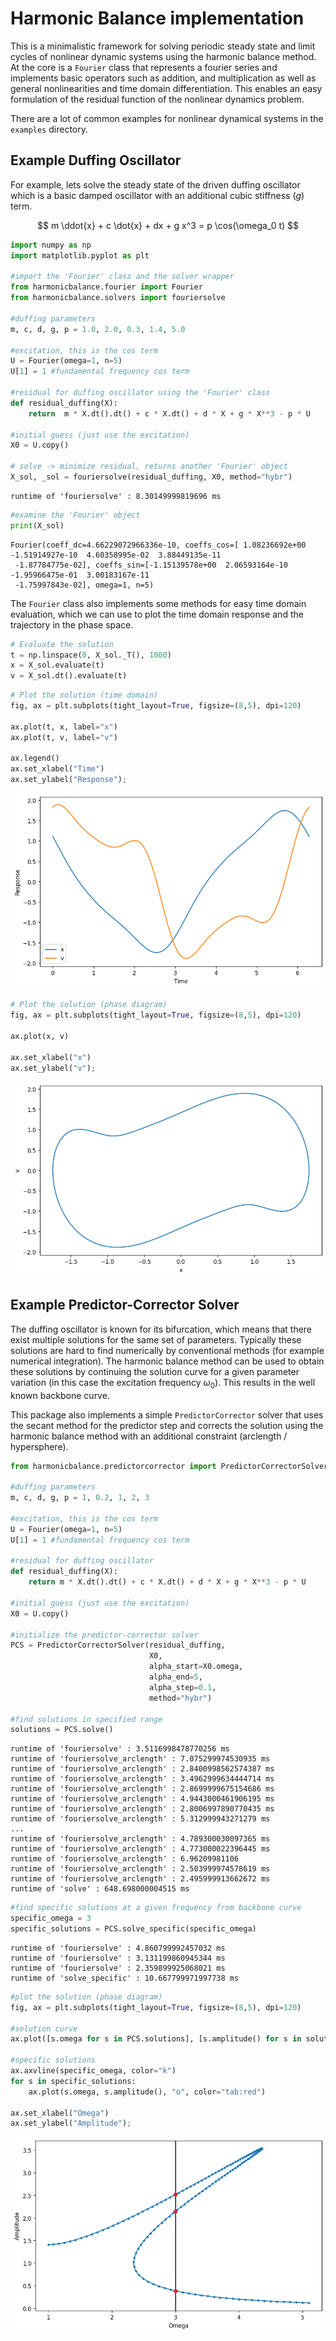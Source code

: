 # Harmonic Balance implementation

This is a minimalistic framework for solving periodic steady state and limit cycles of nonlinear dynamic systems using the harmonic balance method.
At the core is a `Fourier` class that represents a fourier series and implements basic operators such as addition, and multiplication as well as general nonlinearities and time domain differentiation.
This enables an easy formulation of the residual function of the nonlinear dynamics problem.

There are a lot of common examples for nonlinear dynamical systems in the `examples` directory.

## Example Duffing Oscillator
For example, lets solve the steady state of the driven duffing oscillator which is a basic damped oscillator with an additional cubic stiffness ($g$) term.

$$
m \ddot{x} + c \dot{x} + dx + g x^3 = p \cos(\omega_0 t)
$$


```python
import numpy as np
import matplotlib.pyplot as plt

#import the 'Fourier' class and the solver wrapper
from harmonicbalance.fourier import Fourier
from harmonicbalance.solvers import fouriersolve

#duffing parameters 
m, c, d, g, p = 1.0, 2.0, 0.3, 1.4, 5.0

#excitation, this is the cos term
U = Fourier(omega=1, n=5) 
U[1] = 1 #fundamental frequency cos term

#residual for duffing oscillator using the 'Fourier' class
def residual_duffing(X):
    return  m * X.dt().dt() + c * X.dt() + d * X + g * X**3 - p * U

#initial guess (just use the excitation)
X0 = U.copy()

# solve -> minimize residual, returns another 'Fourier' object
X_sol, _sol = fouriersolve(residual_duffing, X0, method="hybr")
```

    runtime of 'fouriersolve' : 8.30149999819696 ms
    


```python
#examine the 'Fourier' object
print(X_sol)
```

    Fourier(coeff_dc=4.66229072966336e-10, coeffs_cos=[ 1.08236692e+00 -1.51914927e-10  4.60358995e-02  3.88449135e-11
     -1.87784775e-02], coeffs_sin=[-1.15139578e+00  2.06593164e-10 -1.95966475e-01  3.00183167e-11
     -1.75997843e-02], omega=1, n=5)
    

The `Fourier` class also implements some methods for easy time domain evaluation, which we can use to plot the time domain response and the trajectory in the phase space.


```python
# Evaluate the solution
t = np.linspace(0, X_sol._T(), 1000)
x = X_sol.evaluate(t) 
v = X_sol.dt().evaluate(t)
```


```python
# Plot the solution (time domain)
fig, ax = plt.subplots(tight_layout=True, figsize=(8,5), dpi=120)

ax.plot(t, x, label="x")
ax.plot(t, v, label="v")

ax.legend()
ax.set_xlabel("Time")
ax.set_ylabel("Response");
```


    
![png](README_files/README_6_0.png)
    



```python
# Plot the solution (phase diagram)
fig, ax = plt.subplots(tight_layout=True, figsize=(8,5), dpi=120)

ax.plot(x, v)

ax.set_xlabel("x")
ax.set_ylabel("v");
```


    
![png](README_files/README_7_0.png)
    


## Example Predictor-Corrector Solver

The duffing oscillator is known for its bifurcation, which means that there exist multiple solutions for the same set of parameters. Typically these solutions are hard to find numerically by conventional methods (for example numerical integration). The harmonic balance method can be used to obtain these solutions by continuing the solution curve for a given parameter variation (in this case the excitation frequency $\omega_0$). This results in the well known backbone curve.

This package also implements a simple `PredictorCorrector` solver that uses the secant method for the predictor step and corrects the solution using the harmonic balance method with an additional constraint (arclength / hypersphere).



```python
from harmonicbalance.predictorcorrector import PredictorCorrectorSolver

#duffing parameters
m, c, d, g, p = 1, 0.2, 1, 2, 3

#excitation, this is the cos term
U = Fourier(omega=1, n=5) 
U[1] = 1 #fundamental frequency cos term

#residual for duffing oscillator
def residual_duffing(X):
    return m * X.dt().dt() + c * X.dt() + d * X + g * X**3 - p * U

#initial guess (just use the excitation)
X0 = U.copy()

#initialize the predictor-corrector solver
PCS = PredictorCorrectorSolver(residual_duffing, 
                               X0, 
                               alpha_start=X0.omega, 
                               alpha_end=5, 
                               alpha_step=0.1, 
                               method="hybr")

#find solutions in specified range
solutions = PCS.solve()
```

    runtime of 'fouriersolve' : 3.5116998478770256 ms
    runtime of 'fouriersolve_arclength' : 7.075299974530935 ms
    runtime of 'fouriersolve_arclength' : 2.8400998562574387 ms
    runtime of 'fouriersolve_arclength' : 3.4962999634444714 ms
    runtime of 'fouriersolve_arclength' : 2.8699999675154686 ms
    runtime of 'fouriersolve_arclength' : 4.9443000461906195 ms
    runtime of 'fouriersolve_arclength' : 2.8006997890770435 ms
    runtime of 'fouriersolve_arclength' : 5.312999943271279 ms
    ...
    runtime of 'fouriersolve_arclength' : 4.789300030097365 ms
    runtime of 'fouriersolve_arclength' : 4.773000022396445 ms
    runtime of 'fouriersolve_arclength' : 6.96209981106
    runtime of 'fouriersolve_arclength' : 2.503999974578619 ms
    runtime of 'fouriersolve_arclength' : 2.495999913662672 ms
    runtime of 'solve' : 648.698000004515 ms
    





```python
#find specific solutions at a given frequency from backbone curve
specific_omega = 3
specific_solutions = PCS.solve_specific(specific_omega)
```

    runtime of 'fouriersolve' : 4.860799992457032 ms
    runtime of 'fouriersolve' : 3.131199860945344 ms
    runtime of 'fouriersolve' : 2.359899925068021 ms
    runtime of 'solve_specific' : 10.667799971997738 ms
    


```python
#plot the solution (phase diagram)
fig, ax = plt.subplots(tight_layout=True, figsize=(8,5), dpi=120)

#solution curve
ax.plot([s.omega for s in PCS.solutions], [s.amplitude() for s in solutions], ".-")

#specific solutions
ax.axvline(specific_omega, color="k")
for s in specific_solutions:
    ax.plot(s.omega, s.amplitude(), "o", color="tab:red")

ax.set_xlabel("Omega")
ax.set_ylabel("Amplitude");
```


    
![png](README_files/README_11_0.png)
    


